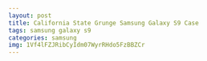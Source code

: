 ```yaml
---
layout: post
title: California State Grunge Samsung Galaxy S9 Case
tags: samsung galaxy s9
categories: samsung
img: 1Vf4lFZJRibCyIdm07WyrRHdo5FzBBZCr
---
```

